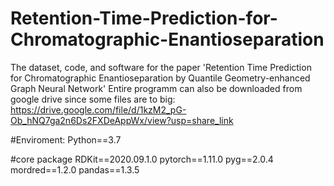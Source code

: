 # Retention-Time-Prediction-for-Chromatographic-Enantioseparation
The dataset, code, and software for the paper 'Retention Time Prediction for Chromatographic Enantioseparation by Quantile Geometry-enhanced Graph Neural Network'
Entire programm can also be downloaded from google drive since some files are to big:
https://drive.google.com/file/d/1kzM2_pG-Ob_hNQ7ga2n6Ds2FXDeAppWx/view?usp=share_link

#Enviroment:
Python==3.7

#core package
RDKit==2020.09.1.0
pytorch==1.11.0
pyg==2.0.4
mordred==1.2.0
pandas==1.3.5

